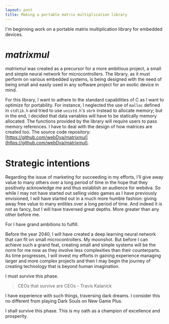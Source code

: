 ```yaml
---
layout: post
title: Making a portable matrix multiplication library
---
```


I'm beginning work on a portable matrix multiplication library for embedded devices.

# *matrixmul*

*matrixmul* was created as a precursor for a more ambitious project, a small and simple neural network for microcontrollers. The library, as it must perform on various embedded systems, is being designed with the need of being small and easily used in any software project for an exotic device in mind.

For this library, I want to adhere to the standard capabilities of C as I want to optimize for portability. For instance, I neglected the use of `malloc` defined in `stdlib.h` and tried to use `unistd.h`'s `sbrk` instead to allocate memory; but in the end, I decided that data variables will have to be statically memory allocated. The functions provided by the library will require users to pass memory references. I have to deal with the design of how matrices are created too. The source code repository: [https://github.com/webDva/matrixmul](https://github.com/webDva/matrixmul).

# Strategic intentions

Regarding the issue of marketing for succeeding in my efforts, I'll give away value to many others over a long period of time in the hope that they positively acknowledge me and thus establish an audience for webdva. So while I may not have started out selling video games as I have previously envisioned, I will have started out in a much more humble fashion: giving away free value to many entities over a long period of time. And indeed it is not as fancy, but I will have traversed great depths. More greater than any other before me.

For I have grand ambitions to fulfill.

Before the year 2040, I will have created a deep learning neural network that can fit on small microcontrollers. My moonshot. But before I can achieve such a grand feat, creating small and simple systems will be the norm for me now as they involve less complexities than their counterparts. As time progresses, I will invest my efforts in gaining experience managing larger and more complex projects and then I may begin the journey of creating technology that is beyond human imagination.

I must survive this phase.

> CEOs that survive are CEOs - Travis Kalanick

I have experience with such things, traversing dark dreams. I consider this no different from playing Dark Souls on New Game Plus.

I shall survive this phase. This is my oath as a champion of excellence and prosperity.
